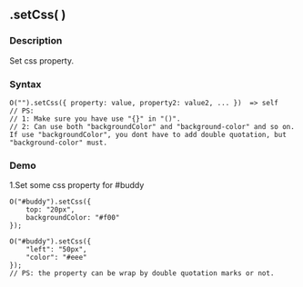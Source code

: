## .setCss( )

### Description

Set css property.

### Syntax
	O("").setCss({ property: value, property2: value2, ... })  => self
	// PS: 
	// 1: Make sure you have use "{}" in "()". 
	// 2: Can use both "backgroundColor" and "background-color" and so on. If use "backgroundColor", you dont have to add double quotation, but "background-color" must.

### Demo

1.Set some css property for #buddy

	O("#buddy").setCss({
        top: "20px",
        backgroundColor: "#f00"
    });
    
	O("#buddy").setCss({
        "left": "50px",
        "color": "#eee"
    });
	// PS: the property can be wrap by double quotation marks or not.

